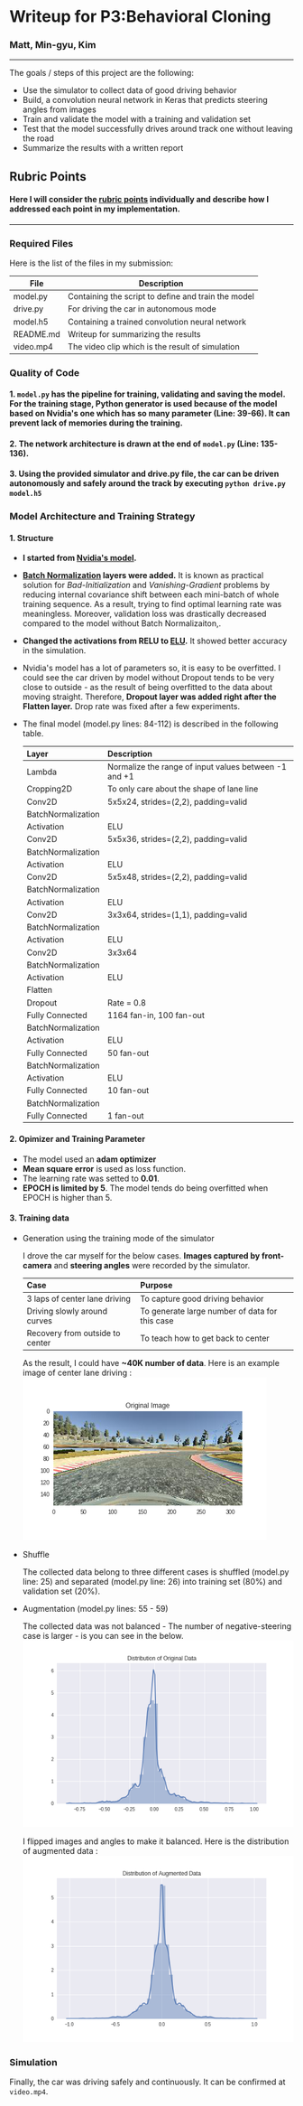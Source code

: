 # Writeup for P3:Behavioral Cloning

### Matt, Min-gyu, Kim
---

The goals / steps of this project are the following:
* Use the simulator to collect data of good driving behavior
* Build, a convolution neural network in Keras that predicts steering angles from images
* Train and validate the model with a training and validation set
* Test that the model successfully drives around track one without leaving the road
* Summarize the results with a written report

[//]: # (Image References)

[angle_org]: ./figures/angle_org.png "Original Data Distribution"
[angle_augmented]: ./figures/angle_augmented.png "Augmented Data Distribution"
[sample_org]: ./figures/sample_org.png "Sample Original"
[front_augmented]: ./figures/sample_flipped.png "Sample Augmented"
[image5]: ./examples/placeholder_small.png "Recovery Image"
[image6]: ./examples/placeholder_small.png "Normal Image"
[image7]: ./examples/placeholder_small.png "Flipped Image"

## Rubric Points
#### Here I will consider the [rubric points](https://review.udacity.com/#!/rubrics/432/view) individually and describe how I addressed each point in my implementation.  

---
### Required Files

Here is the list of the files in my submission:

 | File | Description |
 | ------ | ----- |
 | model.py | Containing the script to define and train the model |
 | drive.py | For driving the car in autonomous mode |
 | model.h5 | Containing a trained convolution neural network |
 | README.md | Writeup for summarizing the results |
 | video.mp4 | The video clip which is the result of simulation |

### Quality of Code
#### 1. ```model.py``` has the pipeline for training, validating and saving the model. For the training stage, Python generator is used because of the model based on Nvidia's one which has so many parameter (Line: 39-66). It can prevent lack of memories during the training.

#### 2. The network architecture is drawn at the end of ```model.py``` (Line: 135-136).

#### 3. Using the provided simulator and drive.py file, the car can be driven autonomously and safely around the track by executing ```python drive.py model.h5```

### Model Architecture and Training Strategy

#### 1. Structure
 
* **I started from [Nvidia's model](https://devblogs.nvidia.com/parallelforall/deep-learning-self-driving-cars/).** 
* **[Batch Normalization](https://arxiv.org/abs/1502.03167) layers were added.** It is known as practical solution for _Bad-Initialization_ and _Vanishing-Gradient_ problems by reducing internal covariance shift between each mini-batch of whole training sequence. As a result, trying to find optimal learning rate was meaningless. Moreover, validation loss was drastically decreased compared to the model without Batch Normalizaiton,.
* **Changed the activations from RELU to [ELU](https://arxiv.org/abs/1511.07289).** It showed better accuracy in the simulation.
* Nvidia's model has a lot of parameters so, it is easy to be overfitted. I could see the car driven by model without Dropout tends to be very close to outside - as the result of being overfitted to the data about moving straight. Therefore, **Dropout layer was added right after the Flatten layer.** Drop rate was fixed after a few experiments.
* The final model (model.py lines: 84-112) is described in the following table.

  | Layer | Description |
  | ------ | ----- |
  | Lambda | Normalize the range of input values between -1 and +1 |
  | Cropping2D | To only care about the shape of lane line |
  | Conv2D | 5x5x24, strides=(2,2), padding=valid |
  | BatchNormalization | |
  | Activation | ELU |
  | Conv2D | 5x5x36, strides=(2,2), padding=valid |
  | BatchNormalization | |
  | Activation | ELU |
  | Conv2D | 5x5x48, strides=(2,2), padding=valid |
  | BatchNormalization | |
  | Activation | ELU |
  | Conv2D | 3x3x64, strides=(1,1), padding=valid |
  | BatchNormalization | |
  | Activation | ELU |
  | Conv2D | 3x3x64 |
  | BatchNormalization | |
  | Activation | ELU |
  | Flatten | |
  | Dropout | Rate = 0.8 |
  | Fully Connected | 1164 fan-in, 100 fan-out |
  | BatchNormalization | |
  | Activation | ELU |
  | Fully Connected | 50 fan-out |
  | BatchNormalization | |
  | Activation | ELU |
  | Fully Connected | 10 fan-out |
  | BatchNormalization| |
  | Fully Connected | 1 fan-out |

#### 2. Opimizer and Training Parameter

* The model used an **adam optimizer**
* **Mean square error** is used as loss function.
* The learning rate was setted to **0.01**.
* **EPOCH is limited by 5**. The model tends do being overfitted when EPOCH is higher than 5.

#### 3. Training data

* Generation using the training mode of the simulator
  
  I drove the car myself for the below cases. **Images captured by front-camera** and **steering angles** were recorded by the simulator.
 
  | Case | Purpose |
  | ---- | ------- |
  | 3 laps of center lane driving | To capture good driving behavior |
  | Driving slowly around curves | To generate large number of data for this case |
  | Recovery from outside to center | To teach how to get back to center |
 
  As the result, I could have **~40K number of data**. Here is an example image of center lane driving :
  ![alt text][sample_org]

* Shuffle
  
  The collected data belong to three different cases is shuffled (model.py line: 25) and separated (model.py line: 26) into training set (80%) and validation set (20%).

* Augmentation (model.py lines: 55 - 59)
  
  The collected data was not balanced - The number of negative-steering case is larger - is you can see in the below.
  ![alt text][angle_org]
 
  I flipped images and angles to make it balanced. Here is the distribution of augmented data :
  ![alt text][angle_augmented]

### Simulation

 Finally, the car was driving safely and continuously. It can be confirmed at ```video.mp4```.
